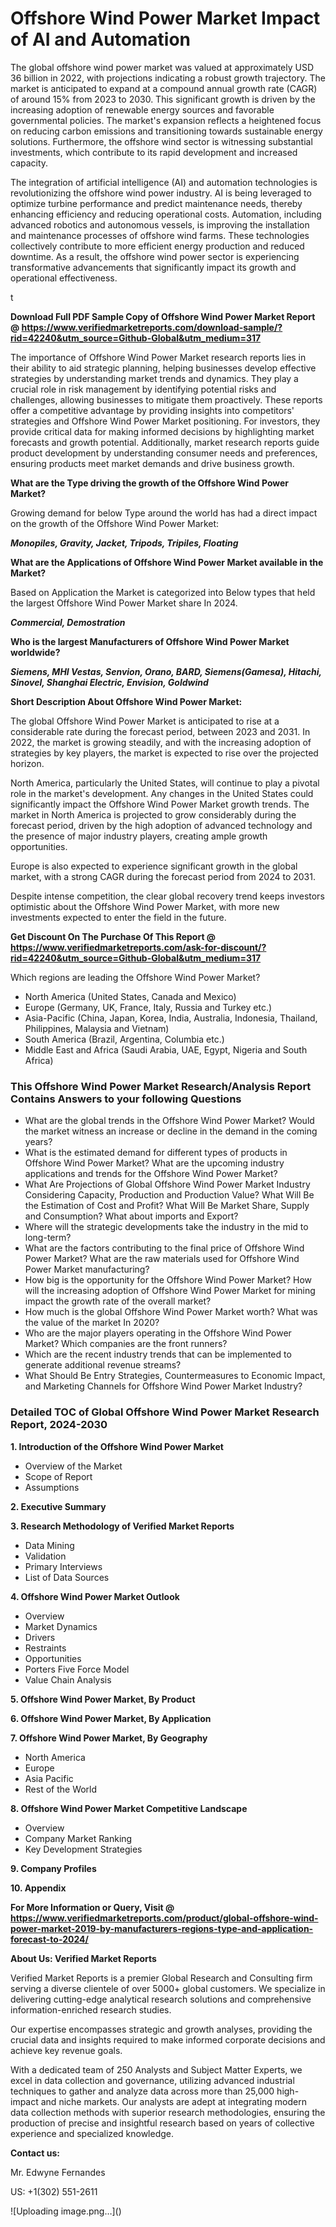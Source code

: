 <h1>Offshore Wind Power Market Impact of AI and Automation</h1><p>The global offshore wind power market was valued at approximately USD 36 billion in 2022, with projections indicating a robust growth trajectory. The market is anticipated to expand at a compound annual growth rate (CAGR) of around 15% from 2023 to 2030. This significant growth is driven by the increasing adoption of renewable energy sources and favorable governmental policies. The market's expansion reflects a heightened focus on reducing carbon emissions and transitioning towards sustainable energy solutions. Furthermore, the offshore wind sector is witnessing substantial investments, which contribute to its rapid development and increased capacity.</p><p>The integration of artificial intelligence (AI) and automation technologies is revolutionizing the offshore wind power industry. AI is being leveraged to optimize turbine performance and predict maintenance needs, thereby enhancing efficiency and reducing operational costs. Automation, including advanced robotics and autonomous vessels, is improving the installation and maintenance processes of offshore wind farms. These technologies collectively contribute to more efficient energy production and reduced downtime. As a result, the offshore wind power sector is experiencing transformative advancements that significantly impact its growth and operational effectiveness.</p>t</p><p id="" class=""><strong>Download Full PDF Sample Copy of Offshore Wind Power Market Report @ <a href="https://www.verifiedmarketreports.com/download-sample/?rid=42240&utm_source=Github-Global&utm_medium=317" target="_blank">https://www.verifiedmarketreports.com/download-sample/?rid=42240&utm_source=Github-Global&utm_medium=317</a></strong></p><p>The importance of&nbsp;Offshore Wind Power Market research reports lies in their ability to aid strategic planning, helping businesses develop effective strategies by understanding market trends and dynamics. They play a crucial role in risk management by identifying potential risks and challenges, allowing businesses to mitigate them proactively. These reports offer a competitive advantage by providing insights into competitors' strategies and Offshore Wind Power Market positioning. For investors, they provide critical data for making informed decisions by highlighting market forecasts and growth potential. Additionally, market research reports guide product development by understanding consumer needs and preferences, ensuring products meet market demands and drive business growth.</p><p><strong>What are the&nbsp;Type driving the growth of the Offshore Wind Power Market?</strong></p><p id="" class="">Growing demand for below Type around the world has had a direct impact on the growth of the Offshore Wind Power Market:</p><em><strong>Monopiles, Gravity, Jacket, Tripods, Tripiles, Floating</strong></em></p><strong>What are the&nbsp;Applications&nbsp;of Offshore Wind Power Market available in the Market?</strong></p><p id="" class="">Based on Application the Market is categorized into Below types that held the largest Offshore Wind Power Market share In 2024.</p><em><strong>Commercial, Demostration</strong></em></p><strong>Who is the largest Manufacturers of Offshore Wind Power Market worldwide?</strong></p><p><em><strong>Siemens, MHI Vestas, Senvion, Orano, BARD, Siemens(Gamesa), Hitachi, Sinovel, Shanghai Electric, Envision, Goldwind</strong></em></p><p id="" class=""><strong>Short Description About Offshore Wind Power Market:</strong></p><p>The global Offshore Wind Power Market is anticipated to rise at a considerable rate during the forecast period, between 2023 and 2031. In 2022, the market is growing steadily, and with the increasing adoption of strategies by key players, the market is expected to rise over the projected horizon.</p><p>North America, particularly the United States, will continue to play a pivotal role in the market's development. Any changes in the United States could significantly impact the Offshore Wind Power Market growth trends. The market in North America is projected to grow considerably during the forecast period, driven by the high adoption of advanced technology and the presence of major industry players, creating ample growth opportunities.</p><p>Europe is also expected to experience significant growth in the global market, with a strong CAGR during the forecast period from 2024 to 2031.</p><p>Despite intense competition, the clear global recovery trend keeps investors optimistic about the Offshore Wind Power Market, with more new investments expected to enter the field in the future.</p><p id="" class=""><strong>Get Discount On The Purchase Of This Report @ <a href="https://www.verifiedmarketreports.com/ask-for-discount/?rid=42240&utm_source=Github-Global&utm_medium=317" target="_blank">https://www.verifiedmarketreports.com/ask-for-discount/?rid=42240&utm_source=Github-Global&utm_medium=317</a></strong></p>Which regions are leading the Offshore Wind Power Market?</p><ul><li>North America (United States, Canada and Mexico)</li><li>Europe (Germany, UK, France, Italy, Russia and Turkey etc.)</li><li>Asia-Pacific (China, Japan, Korea, India, Australia, Indonesia, Thailand, Philippines, Malaysia and Vietnam)</li><li>South America (Brazil, Argentina, Columbia etc.)</li><li>Middle East and Africa (Saudi Arabia, UAE, Egypt, Nigeria and South Africa)</li></ul><h3 id="" class="">This Offshore Wind Power Market Research/Analysis Report Contains Answers to your following Questions</h3><ul><li>What are the global trends in the Offshore Wind Power Market? Would the market witness an increase or decline in the demand in the coming years?</li><li>What is the estimated demand for different types of products in Offshore Wind Power Market? What are the upcoming industry applications and trends for the Offshore Wind Power Market?</li><li>What Are Projections of Global Offshore Wind Power Market Industry Considering Capacity, Production and Production Value? What Will Be the Estimation of Cost and Profit? What Will Be Market Share, Supply and Consumption? What about imports and Export?</li><li>Where will the strategic developments take the industry in the mid to long-term?</li><li>What are the factors contributing to the final price of Offshore Wind Power Market? What are the raw materials used for Offshore Wind Power Market manufacturing?</li><li>How big is the opportunity for the Offshore Wind Power Market? How will the increasing adoption of Offshore Wind Power Market for mining impact the growth rate of the overall market?</li><li>How much is the global Offshore Wind Power Market worth? What was the value of the market In 2020?</li><li>Who are the major players operating in the Offshore Wind Power Market? Which companies are the front runners?</li><li>Which are the recent industry trends that can be implemented to generate additional revenue streams?</li><li>What Should Be Entry Strategies, Countermeasures to Economic Impact, and Marketing Channels for Offshore Wind Power Market Industry?</li></ul><h3 id="" class="">Detailed TOC of Global Offshore Wind Power Market Research Report, 2024-2030</h3><p id="" class=""><strong>1. Introduction of the Offshore Wind Power Market</strong></p><ul><li>Overview of the Market</li><li>Scope of Report</li><li>Assumptions</li></ul><p id="" class=""><strong>2. Executive Summary</strong></p><p id="" class=""><strong>3. Research Methodology of Verified Market Reports</strong></p><ul><li>Data Mining</li><li>Validation</li><li>Primary Interviews</li><li>List of Data Sources</li></ul><p id="" class=""><strong>4. Offshore Wind Power Market Outlook</strong></p><ul><li>Overview</li><li>Market Dynamics</li><li>Drivers</li><li>Restraints</li><li>Opportunities</li><li>Porters Five Force Model</li><li>Value Chain Analysis</li></ul><p id="" class=""><strong>5. Offshore Wind Power Market, By Product</strong></p><p id="" class=""><strong>6. Offshore Wind Power Market, By Application</strong></p><p id="" class=""><strong>7. Offshore Wind Power Market, By Geography</strong></p><ul><li>North America</li><li>Europe</li><li>Asia Pacific</li><li>Rest of the World</li></ul><p id="" class=""><strong>8. Offshore Wind Power Market Competitive Landscape</strong></p><ul><li>Overview</li><li>Company Market Ranking</li><li>Key Development Strategies</li></ul><p id="" class=""><strong>9. Company Profiles</strong></p><p id="" class=""><strong>10. Appendix</strong></p><p id="" class=""><strong>For More Information or Query, Visit @ <a href="https://www.verifiedmarketreports.com/product/global-offshore-wind-power-market-2019-by-manufacturers-regions-type-and-application-forecast-to-2024/" target="_blank">https://www.verifiedmarketreports.com/product/global-offshore-wind-power-market-2019-by-manufacturers-regions-type-and-application-forecast-to-2024/</a></strong></p><p id="" class=""><strong>About Us: Verified Market Reports</strong></p><p id="" class="">Verified Market Reports is a premier Global Research and Consulting firm serving a diverse clientele of over 5000+ global customers. We specialize in delivering cutting-edge analytical research solutions and comprehensive information-enriched research studies.</p><p id="" class="">Our expertise encompasses strategic and growth analyses, providing the crucial data and insights required to make informed corporate decisions and achieve key revenue goals.</p><p id="" class="">With a dedicated team of 250 Analysts and Subject Matter Experts, we excel in data collection and governance, utilizing advanced industrial techniques to gather and analyze data across more than 25,000 high-impact and niche markets. Our analysts are adept at integrating modern data collection methods with superior research methodologies, ensuring the production of precise and insightful research based on years of collective experience and specialized knowledge.</p><p id="" class=""><strong>Contact us:</strong></p><p id="" class="">Mr. Edwyne Fernandes</p><p id="" class="">US: +1(302) 551-2611</p>
![Uploading image.png…]()
